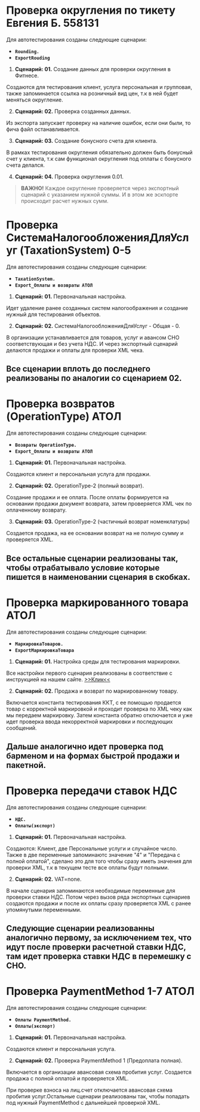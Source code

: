 # Проверка округления по тикету Евгения Б. 558131 #

Для автотестирования созданы следующие сценарии:

- **`Rounding.`**
- **`ExportRouding`**

1. **Сценарий: 01.** Создание данных для проверки округления в Фитнесе.

Создаются для тестирования клиент, услуга персональная и групповая, также запоминается ссылка на розничный вид цен, т.к в ней будет меняться округление.

2. **Сценарий: 02.** Проверка созданных данных.

Из экспорта запускает проверку на наличие ошибок, если они были, то фича файл останавливается.

3. **Сценарий: 03.** Создание бонусного счета для клиента.

В рамках тестирования округления обязательно должен быть бонусный счет у клиента, т.к сам функционал округления под оплаты с бонусного счета делался.

4. **Сценарий: 04.** Проверка округления 0.01.

>   **ВАЖНО!** Каждое округление проверяется через экспортный сценарий с указанием нужной суммы. И в этом же эскпорте происходит расчет нужных сумм.

# Проверка СистемаНалогообложенияДляУслуг (TaxationSystem) 0-5 #

Для автотестирования созданы следующие сценарии:

- **`TaxationSystem.`**
- **`Export_Оплаты и возвраты АТОЛ`**

1. **Сценарий: 01.** Первоначальная настройка.

Идет удаление ранее созданных систем налогоображения и создание нужный для тестирования объектов.

2. **Сценарий: 02.** СистемаНалогообложенияДляУслуг - Общая - 0.

В организации устанавливается для товаров, услуг и авансом СНО соответствующая и без учета НДС. И через экспортный сценарий делаются продажи и оплаты для проверки XML чека.


Все сценарии вплоть до последнего реализованы по аналогии со сценарием 02.
---

# Проверка возвратов (OperationType) АТОЛ #

Для автотестирования созданы следующие сценарии:

- **`Возвраты OperationType.`**
- **`Export_Оплаты и возвраты АТОЛ`**

1. **Сценарий: 01.** Первоначальная настройка.

Создаются клиент и персональная услуга для продажи.

2. **Сценарий: 02.** OperationType-2 (полный возврат).

Создание продажи и ее оплата. После оплаты формируется на основании продажи документ возврата, затем проверяется XML чек по оплаченному возврату.

3. **Сценарий: 03.** OperationType-2 (частичный возврат номенклатуры)

Создается продажа, на ее основании возврат на не полную сумму и проверяется XML.

Все остальные сценарии реализованы так, чтобы отрабатывало условие которые пишется в наименовании сценария в скобках.
---

# Проверка маркированного товара АТОЛ #

Для автотестирования созданы следующие сценарии:

- **`МаркировкаТоваров.`**
- **`ExportМаркировкаТовара`**

1. **Сценарий: 01.** Настройка среды для тестирования маркировки.

Все настройки первого сценария реализованы в соответствие с инструкцией на нашем сайте. [>>Клик<<](https://helixtest.atlassian.net/wiki/spaces/ins/pages/2949139#%D0%9C%D0%B0%D1%80%D0%BA%D0%B8%D1%80%D0%BE%D0%B2%D0%B0%D0%BD%D0%BD%D1%8B%D0%B5-%D1%82%D0%BE%D0%B2%D0%B0%D1%80%D1%8B(%D0%94%D0%B0%D0%BD%D0%BD%D1%8B%D0%B5-%D0%B8-%D0%BA%D0%B0%D0%BA-%D0%BF%D1%80%D0%BE%D0%B2%D0%B5%D1%80%D1%8F%D1%82%D1%8C))

2. **Сценарий: 02.** Продажа и возврат по маркированному товару.

Включается константа тестирования ККТ, с ее помощью продается товар с корректной маркировкой и проходит проверка по XML чеку как мы передаем маркировку. Затем константа обратно отключается и уже идет проверка ввода некорректной маркировки и последующих сообщений.

Дальше аналогично идет проверка под барменом и на формах быстрой продажи и пакетной.
---

# Проверка передачи ставок НДС #

Для автотестирования созданы следующие сценарии:

- **`НДС.`**
- **`Оплаты(экспорт)`**

1. **Сценарий: 01.** Первоначальная настройка.

Создаются: Клиент, две Персональные услуги и случайное число. Также в две переменные запоминаютс значение "4" и "Передача с полной оплатой", сделано это для того чтобы сразу иметь значения для проверки XML, т.к в текущем тесте все оплаты будут полными.

2. **Сценарий: 02.** VAT=none.

В начале сценария запоминаются необходимые переменные для проверки ставки НДС. Потом через вызов ряда экспортных сценариев создаются продажи и после их оплаты сразу проверяется XML с ранее упомянутыми переменными.

Следующие сценарии реализованны аналогично первому, за исключением тех, что идут после проверки расчетной ставки НДС, там идет проверка ставки НДС в перемешку с СНО.
---

# Проверка PaymentMethod 1-7  АТОЛ #

Для автотестирования созданы следующие сценарии:

- **`Оплаты PaymentMethod.`**
- **`Оплаты(экспорт)`**

1. **Сценарий: 01.** Первоначальная настройка.

Создаются клиент и персональная услуга.

2. **Сценарий: 02.** Проверка PaymentMethod 1 (Предоплата полная).

Включается в организации авансовая схема пробития услуг. Создается продажа с полной оплатой и проверяется XML.

При проверке взноса на лиц.счет отключается авансовая схема пробития услуг.Остальные сценарии реализованы так, чтобы попадать под нужный PaymentMethod с дальнейшей проверкой XML.



